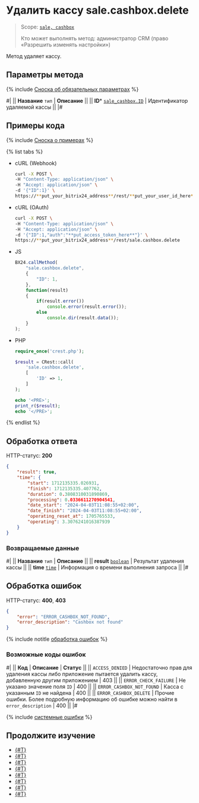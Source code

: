 # Удалить кассу sale.cashbox.delete

> Scope: [`sale, cashbox`](../../scopes/permissions.md)
>
> Кто может выполнять метод: администратор CRM (право «Разрешить изменять настройки»)

Метод удаляет кассу.

## Параметры метода

{% include [Сноска об обязательных параметрах](../../../_includes/required.md) %}

#|
|| **Название**
`тип` | **Описание** ||
|| **ID***
[`sale_cashbox.ID`](../cashbox/#sale_cashbox) | Идентификатор удаляемой кассы ||
|#

## Примеры кода

{% include [Сноска о примерах](../../../_includes/examples.md) %}

{% list tabs %}

- cURL (Webhook)

    ```bash
    curl -X POST \
    -H "Content-Type: application/json" \
    -H "Accept: application/json" \
    -d '{"ID":1}' \
    https://**put_your_bitrix24_address**/rest/**put_your_user_id_here**/**put_your_webbhook_here**/sale.cashbox.delete
    ```

- cURL (OAuth)

    ```bash
    curl -X POST \
    -H "Content-Type: application/json" \
    -H "Accept: application/json" \
    -d '{"ID":1,"auth":"**put_access_token_here**"}' \
    https://**put_your_bitrix24_address**/rest/sale.cashbox.delete
    ```

- JS

    ```js
    BX24.callMethod(
        "sale.cashbox.delete",
        {
            "ID": 1,
        },
        function(result)
        {
            if(result.error())
                console.error(result.error());
            else
                console.dir(result.data());
        }
    );
    ```

- PHP

    ```php
    require_once('crest.php');

    $result = CRest::call(
        'sale.cashbox.delete',
        [
            'ID' => 1,
        ]
    );

    echo '<PRE>';
    print_r($result);
    echo '</PRE>';
    ```

{% endlist %}

## Обработка ответа

HTTP-статус: **200**

```json
{
    "result": true,
    "time": {
        "start": 1712135335.026931,
        "finish": 1712135335.407762,
        "duration": 0.3808310031890869,
        "processing": 0.0336611270904541,
        "date_start": "2024-04-03T11:08:55+02:00",
        "date_finish": "2024-04-03T11:08:55+02:00",
        "operating_reset_at": 1705765533,
        "operating": 3.3076241016387939
    }
}
```

### Возвращаемые данные

#|
|| **Название**
`тип` | **Описание** ||
|| **result**
[`boolean`](../../data-types.md) | Результат удаления кассы ||
|| **time**
[`time`](../../data-types.md) | Информация о времени выполнения запроса ||
|#

## Обработка ошибок

HTTP-статус: **400**, **403**

```json
{
    "error": "ERROR_CASHBOX_NOT_FOUND",
    "error_description": "Cashbox not found"
}
```

{% include notitle [обработка ошибок](../../../_includes/error-info.md) %}

### Возможные коды ошибок

#|
|| **Код** | **Описание** | **Статус** ||
|| `ACCESS_DENIED` | Недостаточно прав для удаления кассы либо приложение пытается удалить кассу, добавленную другим приложением | 403 ||
|| `ERROR_CHECK_FAILURE` | Не указано значение поля `ID` | 400 ||
|| `ERROR_CASHBOX_NOT_FOUND` | Касса с указанным `ID` не найдена | 400 ||
|| `ERROR_CASHBOX_DELETE` | Прочие ошибки. Более подробную информацию об ошибке можно найти в `error_description` | 400 ||
|#

{% include [системные ошибки](../../../_includes/system-errors.md) %}

## Продолжите изучение

- [{#T}](./sale-cashbox-handler-add.md)
- [{#T}](./sale-cashbox-handler-update.md)
- [{#T}](./sale-cashbox-handler-list.md)
- [{#T}](./sale-cashbox-handler-delete.md)
- [{#T}](./sale-cashbox-add.md)
- [{#T}](./sale-cashbox-update.md)
- [{#T}](./sale-cashbox-list.md)
- [{#T}](./sale-cashbox-check-apply.md)